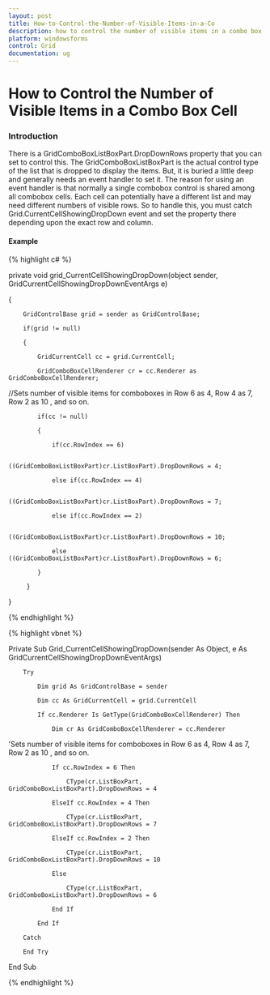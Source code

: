 ```yaml
---
layout: post
title: How-to-Control-the-Number-of-Visible-Items-in-a-Co
description: how to control the number of visible items in a combo box cell
platform: windowsforms
control: Grid
documentation: ug
---
```


# How to Control the Number of Visible Items in a Combo Box Cell

### Introduction

There is a GridComboBoxListBoxPart.DropDownRows property that you can set to control this. The GridComboBoxListBoxPart is the actual control type of the list that is dropped to display the items. But, it is buried a little deep and generally needs an event handler to set it. The reason for using an event handler is that normally a single combobox control is shared among all combobox cells. Each cell can potentially have a different list and may need different numbers of visible rows. So to handle this, you must catch Grid.CurrentCellShowingDropDown event and set the property there depending upon the exact row and column.

#### Example

{% highlight c# %}



private void grid_CurrentCellShowingDropDown(object sender, GridCurrentCellShowingDropDownEventArgs e)

{ 

        GridControlBase grid = sender as GridControlBase; 

        if(grid != null) 

        { 

            GridCurrentCell cc = grid.CurrentCell; 

            GridComboBoxCellRenderer cr = cc.Renderer as GridComboBoxCellRenderer;



//Sets number of visible items for comboboxes in Row 6 as 4, Row 4 as 7, Row 2 as 10 , and so on. 

            if(cc != null) 

            { 

                if(cc.RowIndex == 6) 

                     ((GridComboBoxListBoxPart)cr.ListBoxPart).DropDownRows = 4; 

                else if(cc.RowIndex == 4) 

                     ((GridComboBoxListBoxPart)cr.ListBoxPart).DropDownRows = 7; 

                else if(cc.RowIndex == 2)

                     ((GridComboBoxListBoxPart)cr.ListBoxPart).DropDownRows = 10; 

                else ((GridComboBoxListBoxPart)cr.ListBoxPart).DropDownRows = 6; 

            } 

         }

}


{% endhighlight %}


{% highlight vbnet %}



Private Sub Grid_CurrentCellShowingDropDown(sender As Object, e As GridCurrentCellShowingDropDownEventArgs)

        Try

            Dim grid As GridControlBase = sender

            Dim cc As GridCurrentCell = grid.CurrentCell

            If cc.Renderer Is GetType(GridComboBoxCellRenderer) Then

                Dim cr As GridComboBoxCellRenderer = cc.Renderer



'Sets number of visible items for comboboxes in Row 6 as 4, Row 4 as 7, Row 2 as 10 , and so on.

                If cc.RowIndex = 6 Then

                    CType(cr.ListBoxPart, GridComboBoxListBoxPart).DropDownRows = 4

                ElseIf cc.RowIndex = 4 Then

                    CType(cr.ListBoxPart, GridComboBoxListBoxPart).DropDownRows = 7

                ElseIf cc.RowIndex = 2 Then

                    CType(cr.ListBoxPart, GridComboBoxListBoxPart).DropDownRows = 10

                Else

                    CType(cr.ListBoxPart, GridComboBoxListBoxPart).DropDownRows = 6

                End If

            End If

        Catch

        End Try

End Sub




{% endhighlight %}